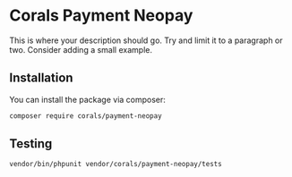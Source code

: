 # Corals Payment Neopay

This is where your description should go. Try and limit it to a paragraph or two. Consider adding a small example.

## Installation

You can install the package via composer:

```bash
composer require corals/payment-neopay
```

## Testing

```bash
vendor/bin/phpunit vendor/corals/payment-neopay/tests 
```
